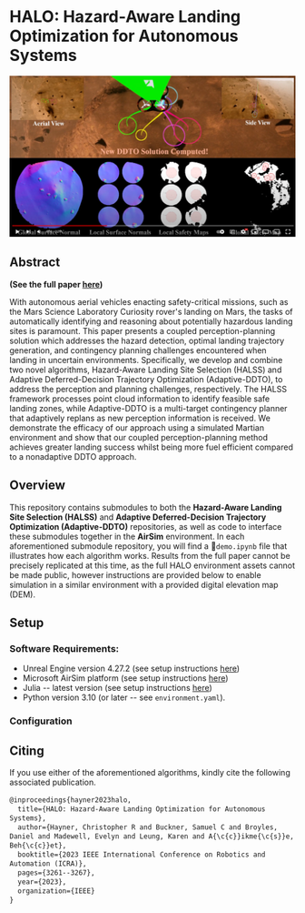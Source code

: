 # HALO: Hazard-Aware Landing Optimization for Autonomous Systems

[![HALO: Hazard Aware Landing Optimization for Autonomous Systems (ICRA 2023)](media/youtube_snapshot.png)](https://www.youtube.com/watch?v=KqCXGDTntDU&ab_channel=AutonomousControlLaboratory "HALO: Hazard Aware Landing Optimization for Autonomous Systems (ICRA 2023)")

## Abstract
**(See the full paper [here]([https://arxiv.org/abs/2304.01583](https://ieeexplore.ieee.org/document/10160655)))**

With autonomous aerial vehicles enacting safety-critical missions, such as the Mars Science Laboratory Curiosity rover's landing on Mars, the tasks of automatically identifying and reasoning about potentially hazardous landing sites is paramount. This paper presents a coupled perception-planning solution which addresses the hazard detection, optimal landing trajectory generation, and contingency planning challenges encountered when landing in uncertain environments. Specifically, we develop and combine two novel algorithms, Hazard-Aware Landing Site Selection (HALSS) and Adaptive Deferred-Decision Trajectory Optimization (Adaptive-DDTO), to address the perception and planning challenges, respectively. The HALSS framework processes point cloud information to identify feasible safe landing zones, while Adaptive-DDTO is a multi-target contingency planner that adaptively replans as new perception information is received. We demonstrate the efficacy of our approach using a simulated Martian environment and show that our coupled perception-planning method achieves greater landing success whilst being more fuel efficient compared to a nonadaptive DDTO approach.

## Overview
This repository contains submodules to both the **Hazard-Aware Landing Site Selection (HALSS)** and **Adaptive Deferred-Decision Trajectory Optimization (Adaptive-DDTO)** repositories, as well as code to interface these submodules together in the **AirSim** environment. In each aforementioned submodule repository, you will find a 📜`demo.ipynb` file that illustrates how each algorithm works. Results from the full paper cannot be precisely replicated at this time, as the full HALO environment assets cannot be made public, however instructions are provided below to enable simulation in a similar environment with a provided digital elevation map (DEM).

## Setup

### Software Requirements:
* Unreal Engine version 4.27.2 (see setup instructions [here](https://www.unrealengine.com/en-US/free-download/game-development-engine?utm_source=GoogleSearch&utm_medium=Performance&utm_campaign=20121040491&utm_id=150460841753&utm_term=video%20game%20engines&utm_content=669868333880))
* Microsoft AirSim platform (see setup instructions [here](https://microsoft.github.io/AirSim/))
* Julia -- latest version (see setup instructions [here](https://julialang.org/downloads/))
* Python version 3.10 (or later -- see `environment.yaml`).

### Configuration



## Citing
If you use either of the aforementioned algorithms, kindly cite the following associated publication.
```
@inproceedings{hayner2023halo,
  title={HALO: Hazard-Aware Landing Optimization for Autonomous Systems},
  author={Hayner, Christopher R and Buckner, Samuel C and Broyles, Daniel and Madewell, Evelyn and Leung, Karen and A{\c{c}}ikme{\c{s}}e, Beh{\c{c}}et},
  booktitle={2023 IEEE International Conference on Robotics and Automation (ICRA)},
  pages={3261--3267},
  year={2023},
  organization={IEEE}
}
```
